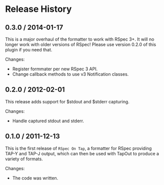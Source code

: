 # Release History

## 0.3.0 / 2014-01-17

This is a major overhaul of the formatter to work with RSpec 3+.
It will no longer work with older versions of RSpec! Please use
version 0.2.0 of this plugin if you need that.

Changes:

* Register formmater per new RSpec 3 API.
* Change callback methods to use v3 Notification classes.


## 0.2.0 / 2012-02-01

This release adds support for $stdout and $stderr capturing.

Changes:

* Handle captured stdout and stderr.


## 0.1.0 / 2011-12-13

This is the first release of `RSpec On Tap`, a formatter for RSpec
providing TAP-Y and TAP-J output, which can then be used with
TapOut to produce a variety of formats.

Changes:

* The code was written.

